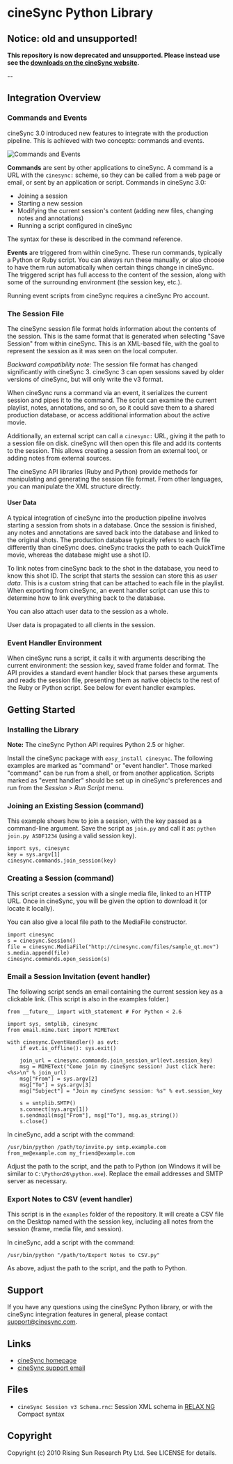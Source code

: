# cineSync Python Library

## Notice: old and unsupported!

**This repository is now deprecated and unsupported. Please instead use see the [downloads on the cineSync website](http://cinesync.com/downloads).**

--

## Integration Overview

### Commands and Events

cineSync 3.0 introduced new features to integrate with the production pipeline. This is achieved with two concepts: commands and events.

![Commands and Events](http://www.cinesync.com/files/api_commands_events.png)

**Commands** are sent by other applications to cineSync. A command is a URL with the `cinesync:` scheme, so they can be called from a web page or email, or sent by an application or script. Commands in cineSync 3.0:

- Joining a session
- Starting a new session
- Modifying the current session's content (adding new files, changing notes and annotations)
- Running a script configured in cineSync

The syntax for these is described in the command reference.

**Events** are triggered from within cineSync. These run commands, typically a Python or Ruby script. You can always run these manually, or also choose to have them run automatically when certain things change in cineSync. The triggered script has full access to the content of the session, along with some of the surrounding environment (the session key, etc.).

Running event scripts from cineSync requires a cineSync Pro account.

### The Session File

The cineSync session file format holds information about the contents of the session. This is the same format that is generated when selecting "Save Session" from within cineSync. This is an XML-based file, with the goal to represent the session as it was seen on the local computer.

*Backward compatibility note:* The session file format has changed significantly with cineSync 3. cineSync 3 can open sessions saved by older versions of cineSync, but will only write the v3 format.

When cineSync runs a command via an event, it serializes the current session and pipes it to the command. The script can examine the current playlist, notes, annotations, and so on, so it could save them to a shared production database, or access additional information about the active movie.

Additionally, an external script can call a `cinesync:` URL, giving it the path to a session file on disk. cineSync will then open this file and add its contents to the session. This allows creating a session from an external tool, or adding notes from external sources.

The cineSync API libraries (Ruby and Python) provide methods for manipulating and generating the session file format. From other languages, you can manipulate the XML structure directly.

#### User Data

A typical integration of cineSync into the production pipeline involves starting a session from shots in a database. Once the session is finished, any notes and annotations are saved back into the database and linked to the original shots. The production database typically refers to each file differently than cineSync does. cineSync tracks the path to each QuickTime movie, whereas the database might use a shot ID.

To link notes from cineSync back to the shot in the database, you need to know this shot ID. The script that starts the session can store this as *user data*. This is a custom string that can be attached to each file in the playlist. When exporting from cineSync, an event handler script can use this to determine how to link everything back to the database.

You can also attach user data to the session as a whole.

User data is propagated to all clients in the session.

### Event Handler Environment

When cineSync runs a script, it calls it with arguments describing the current environment: the session key, saved frame folder and format. The API provides a standard event handler block that parses these arguments and reads the session file, presenting them as native objects to the rest of the Ruby or Python script. See below for event handler examples.

## Getting Started
### Installing the Library

**Note:** The cineSync Python API requires Python 2.5 or higher.

Install the cineSync package with `easy_install cinesync`. The following examples are marked as "command" or "event handler". Those marked "command" can be run from a shell, or from another application. Scripts marked as "event handler" should be set up in cineSync's preferences and run from the *Session* &gt; *Run Script* menu.

### Joining an Existing Session (command)

This example shows how to join a session, with the key passed as a command-line argument. Save the script as `join.py` and call it as:
`python join.py ASDF1234` (using a valid session key).

    import sys, cinesync
    key = sys.argv[1]
    cinesync.commands.join_session(key)

### Creating a Session (command)

This script creates a session with a single media file, linked to an HTTP URL. Once in cineSync, you will be given the option to download it (or locate it locally).

You can also give a local file path to the MediaFile constructor.

    import cinesync
    s = cinesync.Session()
    file = cinesync.MediaFile("http://cinesync.com/files/sample_qt.mov")
    s.media.append(file)
    cinesync.commands.open_session(s)

### Email a Session Invitation (event handler)

The following script sends an email containing the current session key as a clickable link. (This script is also in the examples folder.)

    from __future__ import with_statement # For Python < 2.6

    import sys, smtplib, cinesync
    from email.mime.text import MIMEText

    with cinesync.EventHandler() as evt:
        if evt.is_offline(): sys.exit()

        join_url = cinesync.commands.join_session_url(evt.session_key)
        msg = MIMEText("Come join my cineSync session! Just click here: <%s>\n" % join_url)
        msg["From"] = sys.argv[2]
        msg["To"] = sys.argv[3]
        msg["Subject"] = "Join my cineSync session: %s" % evt.session_key

        s = smtplib.SMTP()
        s.connect(sys.argv[1])
        s.sendmail(msg["From"], msg["To"], msg.as_string())
        s.close()

In cineSync, add a script with the command:

    /usr/bin/python /path/to/invite.py smtp.example.com from_me@example.com my_friend@example.com

Adjust the path to the script, and the path to Python (on Windows it will be similar to `C:\Python26\python.exe`). Replace the email addresses and SMTP server as necessary.

### Export Notes to CSV (event handler)

This script is in the `examples` folder of the repository. It will create a CSV file on the Desktop named with the session key, including all notes from the session (frame, media file, and session).

In cineSync, add a script with the command:

    /usr/bin/python "/path/to/Export Notes to CSV.py"

As above, adjust the path to the script, and the path to Python.

## Support

If you have any questions using the cineSync Python library, or with the cineSync integration features in general, please contact [support@cinesync.com](mailto:support@cinesync.com).

## Links

 * [cineSync homepage](http://cinesync.com/)
 * [cineSync support email](mailto:support@cinesync.com)

## Files

 * `cineSync Session v3 Schema.rnc`: Session XML schema in [RELAX NG](http://relaxng.org/) Compact syntax

## Copyright

Copyright (c) 2010 Rising Sun Research Pty Ltd. See LICENSE for details.
